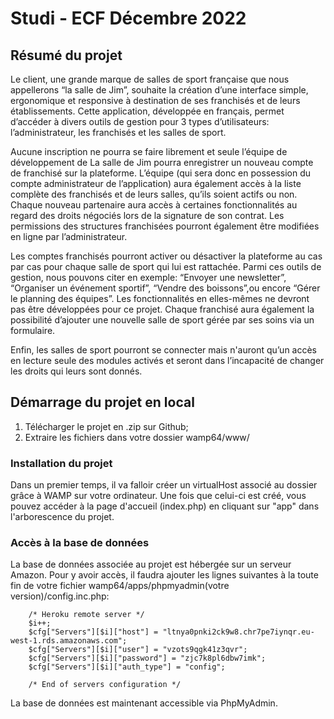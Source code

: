 # Studi - ECF Décembre 2022

## Résumé du projet

Le client, une grande marque de salles de sport française que nous appellerons “la salle de Jim”, souhaite la création d’une interface simple, ergonomique et responsive à destination de ses franchisés et de leurs établissements. Cette application, développée en français, permet d’accéder à divers outils de gestion pour 3 types d’utilisateurs: l’administrateur, les franchisés et les salles de sport.

Aucune inscription ne pourra se faire librement et seule l’équipe de développement de La salle de Jim pourra enregistrer un nouveau compte de franchisé sur la plateforme. L’équipe (qui sera donc en possession du compte administrateur de l’application) aura également accès à la liste complète des franchisés et de leurs salles, qu’ils soient actifs ou non. Chaque nouveau partenaire aura accès à certaines fonctionnalités au regard des droits négociés lors de la signature de son contrat. Les permissions des structures franchisées pourront également être modifiées en ligne par l’administrateur.

Les comptes franchisés pourront activer ou désactiver la plateforme au cas par cas pour chaque salle de sport qui lui est rattachée. Parmi ces outils de gestion, nous pouvons citer en exemple: “Envoyer une newsletter”, “Organiser un événement sportif”, “Vendre des boissons”,ou encore “Gérer le planning des équipes”. 
Les fonctionnalités en elles-mêmes ne devront pas être développées pour ce projet. Chaque franchisé aura également la possibilité d’ajouter une nouvelle salle de sport gérée par ses soins via un formulaire.

Enfin, les salles de sport pourront se connecter mais n'auront qu’un accès en lecture seule des modules activés et seront dans l’incapacité de changer les droits qui leurs sont
donnés.

## Démarrage du projet en local

1. Télécharger le projet en .zip sur Github;
2. Extraire les fichiers dans votre dossier wamp64/www/

### Installation du projet

Dans un premier temps, il va falloir créer un virtualHost associé au dossier grâce à WAMP sur votre ordinateur.
Une fois que celui-ci est créé, vous pouvez accéder à la page d'accueil (index.php) en cliquant sur "app" dans l'arborescence du projet.

### Accès à la base de données

La base de données associée au projet est hébergée sur un serveur Amazon. 
Pour y avoir accès, il faudra ajouter les lignes suivantes à la toute fin de votre fichier wamp64/apps/phpmyadmin(votre version)/config.inc.php:

        /* Heroku remote server */
        $i++;
        $cfg["Servers"][$i]["host"] = "ltnya0pnki2ck9w8.chr7pe7iynqr.eu-west-1.rds.amazonaws.com"; 
        $cfg["Servers"][$i]["user"] = "vzots9qgk41z3qvr"; 
        $cfg["Servers"][$i]["password"] = "zjc7k8pl6dbw7imk"; 
        $cfg["Servers"][$i]["auth_type"] = "config"; 

        /* End of servers configuration */

La base de données est maintenant accessible via PhpMyAdmin.
